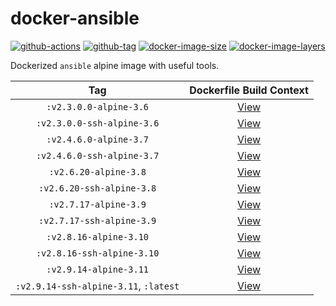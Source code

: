 # docker-ansible

[![github-actions](https://github.com/theohbrothers/docker-ansible/workflows/ci-master-pr/badge.svg)](https://github.com/theohbrothers/docker-ansible/actions)
[![github-tag](https://img.shields.io/github/tag/theohbrothers/docker-ansible)](https://github.com/theohbrothers/docker-ansible/releases/)
[![docker-image-size](https://img.shields.io/microbadger/image-size/theohbrothers/docker-ansible/latest)](https://hub.docker.com/r/theohbrothers/docker-ansible)
[![docker-image-layers](https://img.shields.io/microbadger/layers/theohbrothers/docker-ansible/latest)](https://hub.docker.com/r/theohbrothers/docker-ansible)

Dockerized `ansible` alpine image with useful tools.

| Tag | Dockerfile Build Context |
|:-------:|:---------:|
| `:v2.3.0.0-alpine-3.6` | [View](variants/v2.3.0.0-alpine-3.6 ) |
| `:v2.3.0.0-ssh-alpine-3.6` | [View](variants/v2.3.0.0-ssh-alpine-3.6 ) |
| `:v2.4.6.0-alpine-3.7` | [View](variants/v2.4.6.0-alpine-3.7 ) |
| `:v2.4.6.0-ssh-alpine-3.7` | [View](variants/v2.4.6.0-ssh-alpine-3.7 ) |
| `:v2.6.20-alpine-3.8` | [View](variants/v2.6.20-alpine-3.8 ) |
| `:v2.6.20-ssh-alpine-3.8` | [View](variants/v2.6.20-ssh-alpine-3.8 ) |
| `:v2.7.17-alpine-3.9` | [View](variants/v2.7.17-alpine-3.9 ) |
| `:v2.7.17-ssh-alpine-3.9` | [View](variants/v2.7.17-ssh-alpine-3.9 ) |
| `:v2.8.16-alpine-3.10` | [View](variants/v2.8.16-alpine-3.10 ) |
| `:v2.8.16-ssh-alpine-3.10` | [View](variants/v2.8.16-ssh-alpine-3.10 ) |
| `:v2.9.14-alpine-3.11` | [View](variants/v2.9.14-alpine-3.11 ) |
| `:v2.9.14-ssh-alpine-3.11`, `:latest` | [View](variants/v2.9.14-ssh-alpine-3.11 ) |
